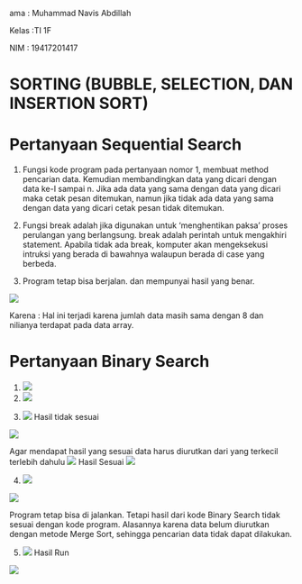 ama    : Muhammad Navis Abdillah

Kelas   :TI 1F

NIM     : 19417201417

# SORTING (BUBBLE, SELECTION, DAN INSERTION SORT) #

# Pertanyaan Sequential Search #

1. Fungsi kode program pada pertanyaan nomor 1, membuat method 
pencarian data. Kemudian membandingkan data yang dicari dengan 
data ke-I sampai n.
Jika ada data yang sama dengan data yang dicari maka cetak pesan 
ditemukan, namun jika tidak ada data yang sama dengan data yang 
dicari cetak pesan tidak ditemukan. 

2. Fungsi break adalah jika digunakan untuk ‘menghentikan paksa’ 
proses perulangan yang berlangsung. break adalah perintah untuk 
mengakhiri statement. Apabila tidak ada break, komputer akan 
mengeksekusi intruksi yang berada di bawahnya walaupun berada di 
case yang berbeda.

3. Program tetap bisa berjalan.
dan mempunyai hasil yang benar.
<img src = "3.png">

Karena : Hal ini terjadi karena jumlah data masih sama dengan 8 
dan nilianya terdapat pada data array.

# Pertanyaan Binary Search #

1. <img src = "1.png">

2. <img src = "2.png">

3. <img src = "31.png"> Hasil tidak sesuai
<img src = "32.png">

Agar mendapat hasil yang sesuai data harus diurutkan dari yang 
terkecil terlebih dahulu
<img src = "33.png"> Hasil Sesuai
<img src = "34.png">

4. <img src = "41.png">
<img src = "42.png">

Program tetap bisa di jalankan. Tetapi hasil dari kode Binary 
Search tidak sesuai dengan kode program. Alasannya karena data 
belum diurutkan dengan metode Merge Sort, sehingga pencarian data 
tidak dapat dilakukan.

5. <img src = "51.png"> Hasil Run
<img src = "52.png">